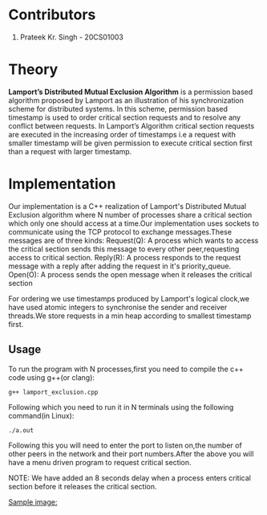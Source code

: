 # Contributors
1. Prateek Kr. Singh - 20CS01003

# Theory
**Lamport’s Distributed Mutual Exclusion Algorithm** is a permission based algorithm proposed by Lamport as an illustration of his synchronization scheme for distributed systems. In this scheme, permission based timestamp is used to order critical section requests and to resolve any conflict between requests. In Lamport’s Algorithm critical section requests are executed in the increasing order of timestamps i.e a request with smaller timestamp will be given permission to execute critical section first than a request with larger timestamp.


# Implementation
Our implementation is a C++ realization of Lamport's Distributed Mutual Exclusion algorithm where N number of processes share a critical section which only one should access at a time.Our implementation uses sockets to communicate using the TCP protocol to exchange messages.These messages are of three kinds:
Request(Q): A process which wants to access the critical section sends this message to every other peer,requesting access to critical section.
Reply(R): A process responds to the request message with a reply after adding the request in it's priority_queue.
Open(O): A process sends the open message when it releases the critical section

For ordering we use timestamps produced by Lamport's logical clock,we have used atomic integers to synchronise the sender and receiver threads.We store requests in a min heap according to smallest timestamp first.

## Usage

To run the program with N processes,first you need to compile the c++ code using g++(or clang):

`g++ lamport_exclusion.cpp`

Following which you need to run it in N terminals using the following command(in Linux):

`./a.out`

Following this you will need to enter the port to listen on,the number of other peers in the network and their port numbers.After the above you will have a menu driven program to request critical section.

NOTE: We have added an 8 seconds delay when a process enters critical section before it releases the critical section.

[Sample image:](https://drive.google.com/file/d/1Ki96f-CroIVWf1Xbu8uP6L2uIZelfMAM/view?usp=sharing)
